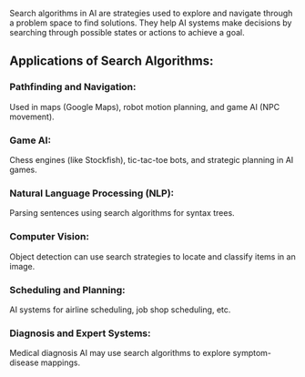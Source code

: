 Search algorithms in AI are strategies used to explore and navigate through a problem space to find solutions. They help AI systems make decisions by searching through possible states or actions to achieve a goal.

## Applications of Search Algorithms:
### Pathfinding and Navigation:
Used in maps (Google Maps), robot motion planning, and game AI (NPC movement).

### Game AI:
Chess engines (like Stockfish), tic-tac-toe bots, and strategic planning in AI games.

### Natural Language Processing (NLP):
Parsing sentences using search algorithms for syntax trees.

### Computer Vision:
Object detection can use search strategies to locate and classify items in an image.

### Scheduling and Planning:
AI systems for airline scheduling, job shop scheduling, etc.

### Diagnosis and Expert Systems:
Medical diagnosis AI may use search algorithms to explore symptom-disease mappings.
